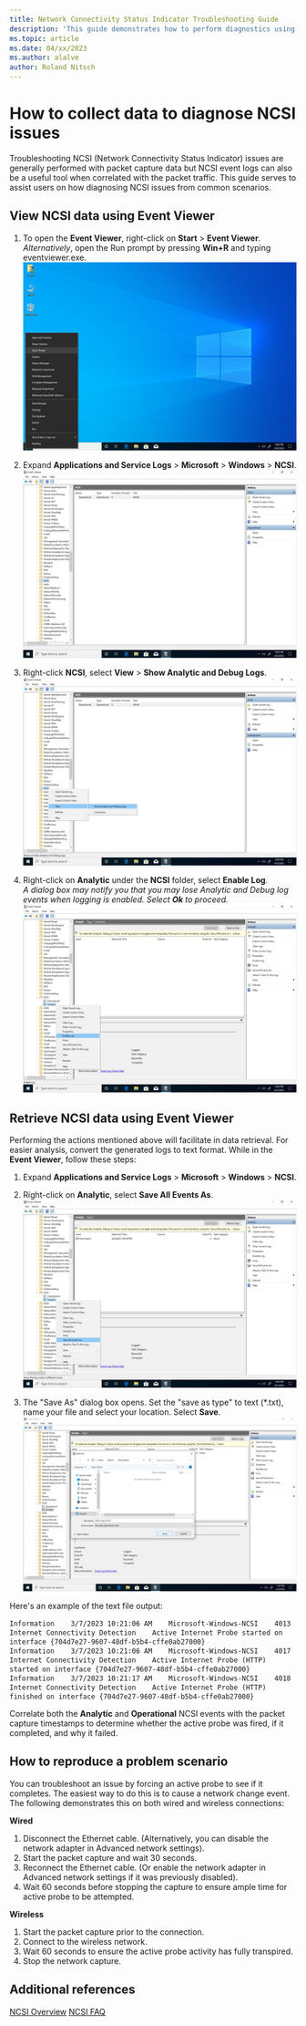 ```yaml
---
title: Network Connectivity Status Indicator Troubleshooting Guide
description: 'This guide demonstrates how to perform diagnostics using the Network Connectivity Status Indicator (NCSI) to troubleshoot and determine Internet connectivity.'
ms.topic: article
ms.date: 04/xx/2023
ms.author: alalve
author: Roland Nitsch
---
```


# How to collect data to diagnose NCSI issues

Troubleshooting NCSI (Network Connectivity Status Indicator) issues are generally performed with packet capture data but NCSI event logs can also be a useful tool when correlated with the packet traffic. This guide serves to assist users on how diagnosing NCSI issues from common scenarios.

## View NCSI data using Event Viewer

1. To open the **Event Viewer**, right-click on **Start** > **Event Viewer**. <br>_Alternatively_, open the Run prompt by pressing **Win+R** and typing eventviewer.exe.
![Screenshot of the Start button context menu with Event Viewer highlighted.](../media/NCSI/ncsi-event-viewer-1.jpg)

1. Expand **Applications and Service Logs** > **Microsoft** > **Windows** > **NCSI**.
![Screenshot of the Event Viewer with expanded Applications and Service Logs, Microsoft, Windows, and NCSI highlighted.](../media/NCSI/ncsi-event-viewer-2.jpg)

1. Right-click **NCSI**, select **View** > **Show Analytic and Debug Logs**.
![Screenshot of the Event Viewer with NCSI highlighted with Show Analytic and Debug Logs enabled.](../media/NCSI/ncsi-event-viewer-3.jpg)

1. Right-click on **Analytic** under the **NCSI** folder, select **Enable Log**.
<br>_A dialog box may notify you that you may lose Analytic and Debug log events when logging is enabled. Select **Ok** to proceed._
![Screenshot of the Event Viewer with the NCSI Analytic event logging enabled.](../media/NCSI/ncsi-event-viewer-4.jpg)

## Retrieve NCSI data using Event Viewer

Performing the actions mentioned above will facilitate in data retrieval. For easier analysis, convert the generated logs to text format. While in the **Event Viewer**, follow these steps:

1. Expand **Applications and Service Logs** > **Microsoft** > **Windows** > **NCSI**.
1. Right-click on **Analytic**, select **Save All Events As**.
![Screenshot of the Event Viewer with the NCSI Analytic event with save all events being enabled.](../media/NCSI/ncsi-event-viewer-5.jpg)

1. The "Save As" dialog box opens. Set the "save as type" to text (*.txt), name your file and select your location. Select **Save**.
![Screenshot of the save as dialog window with NCSI logs being saved to the documents folder.](../media/NCSI/ncsi-event-viewer-6.jpg)

Here's an example of the text file output:

```
Information    3/7/2023 10:21:06 AM    Microsoft-Windows-NCSI    4013    Internet Connectivity Detection    Active Internet Probe started on interface {704d7e27-9607-48df-b5b4-cffe0ab27000}
Information    3/7/2023 10:21:06 AM    Microsoft-Windows-NCSI    4017    Internet Connectivity Detection    Active Internet Probe (HTTP) started on interface {704d7e27-9607-48df-b5b4-cffe0ab27000}
Information    3/7/2023 10:21:17 AM    Microsoft-Windows-NCSI    4018    Internet Connectivity Detection    Active Internet Probe (HTTP) finished on interface {704d7e27-9607-48df-b5b4-cffe0ab27000}
```

Correlate both the **Analytic** and **Operational** NCSI events with the packet capture timestamps to determine whether the active probe was fired, if it completed, and why it failed.

## How to reproduce a problem scenario

You can troubleshoot an issue by forcing an active probe to see if it completes. The easiest way to do this is to cause a network change event. The following demonstrates this on both wired and wireless connections:

**Wired**
1. Disconnect the Ethernet cable. (Alternatively, you can disable the network adapter in Advanced network settings).
1. Start the packet capture and wait 30 seconds.
1. Reconnect the Ethernet cable. (Or enable the network adapter in Advanced network settings if it was previously disabled).
1. Wait 60 seconds before stopping the capture to ensure ample time for active probe to be attempted.

**Wireless**
1. Start the packet capture prior to the connection.
1. Connect to the wireless network.
1. Wait 60 seconds to ensure the active probe activity has fully transpired.
1. Stop the network capture.

## Additional references

[NCSI Overview](ncsi-overview.md)
[NCSI FAQ](ncsi-frequently-asked-questions.md)
